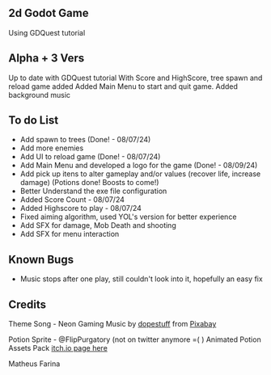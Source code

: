 ## 2d Godot Game

Using GDQuest tutorial

## Alpha + 3 Vers 

Up to date with GDQuest tutorial
With Score and HighScore, tree spawn and reload game added
Added Main Menu to start and quit game.
Added background music

## To do List

- Add spawn to trees (Done! - 08/07/24)
- Add more enemies 
- Add UI to reload game (Done! - 08/07/24)
- Add Main Menu and developed a logo for the game (Done! - 08/09/24)
- Add pick up itens to alter gameplay and/or values (recover life, increase damage) (Potions done! Boosts to come!)
- Better Understand the exe file configuration
- Added Score Count - 08/07/24
- Added Highscore to play - 08/07/24
- Fixed aiming algorithm, used YOL's version for better experience
- Add SFX for damage, Mob Death and shooting
- Add SFX for menu interaction

## Known Bugs

- Music stops after one play, still couldn't look into it, hopefully an easy fix

## Credits

Theme Song - Neon Gaming
Music by <a href="https://pixabay.com/users/dopestuff-30965024/?utm_source=link-attribution&utm_medium=referral&utm_campaign=music&utm_content=128925">dopestuff</a> from <a href="https://pixabay.com/music//?utm_source=link-attribution&utm_medium=referral&utm_campaign=music&utm_content=128925">Pixabay</a>

Potion Sprite - @FlipPurgatory (not on twitter anymore =( )
Animated Potion Assets Pack
<a href = "https://flippurgatory.itch.io/animated-potion-assets-pack-free">itch.io page here </a>


Matheus Farina